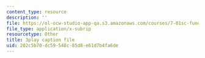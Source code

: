 ```yaml
---
content_type: resource
description: ''
file: https://ol-ocw-studio-app-qa.s3.amazonaws.com/courses/7-01sc-fundamentals-of-biology-fall-2011/202c5b70dc59548c85d8e61d7b4fa6de_9dHBTckFvME.vtt
file_type: application/x-subrip
resourcetype: Other
title: 3play caption file
uid: 202c5b70-dc59-548c-85d8-e61d7b4fa6de
---
```

